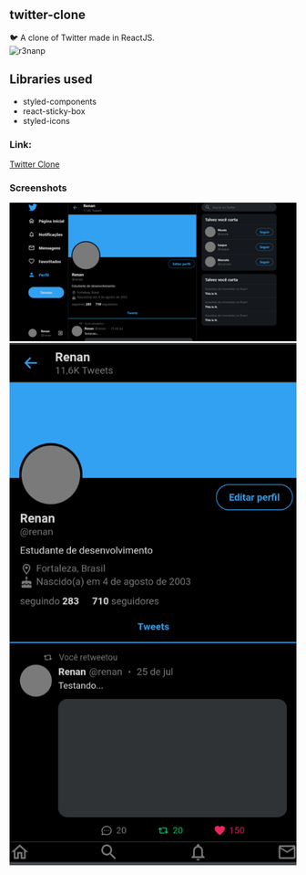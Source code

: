 ## twitter-clone
 🐦 A clone of Twitter made in ReactJS. <br />
 ![r3nanp](https://img.shields.io/badge/r3nanp-twitter--clone-blue)

## Libraries used
* styled-components
* react-sticky-box
* styled-icons

### Link:
[Twitter Clone](https://r3nanp-twitter-clone.netlify.app/) 

### Screenshots
<img src="./.github/screenshot.png">
<img src="./.github/mobilescreenshot.png">
